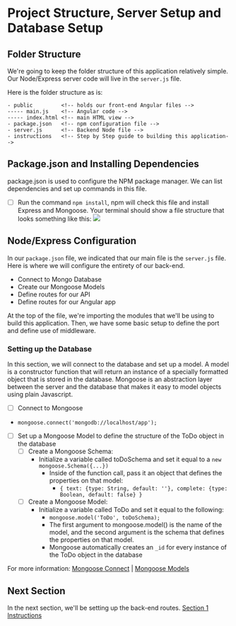 # Project Structure, Server Setup and Database Setup

## Folder Structure

We're going to keep the folder structure of this application relatively simple. Our Node/Express server code will live in the `server.js` file. 

Here is the folder structure as is:

    - public         <!-- holds our front-end Angular files -->
    ----- main.js    <!-- Angular code -->
    ----- index.html <!-- main HTML view -->
    - package.json   <!-- npm configuration file -->
    - server.js      <!-- Backend Node file -->
    - instructions   <!-- Step by Step guide to building this application-->

## Package.json and Installing Dependencies

package.json is used to configure the NPM package manager. We can list dependencies and set up commands in this file. 

- [ ] Run the command `npm install`, npm will check this file and install Express and Mongoose. Your terminal should show a file structure that looks something like this: ![](http://i65.tinypic.com/mif60k.jpg)

## Node/Express Configuration

In our `package.json` file, we indicated that our main file is the `server.js` file. Here is where we will configure the entirety of our back-end. 
* Connect to Mongo Database
* Create our Mongoose Models
* Define routes for our API
* Define routes for our Angular app

At the top of the file, we're importing the modules that we'll be using to build this application. Then, we have some basic setup to define the port and define use of middleware.

### Setting up the Database
In this section, we will connect to the database and set up a model. A model is a constructor function that will return an instance of a specially formatted object that is stored in the database. Mongoose is an abstraction layer between the server and the database that makes it easy to model objects using plain Javascript.

- [ ] Connect to Mongoose
- `mongoose.connect('mongodb://localhost/app'); `
- [ ] Set up a Mongoose Model to define the structure of the ToDo object in the database
  - [ ] Create a Mongoose Schema:
    - Initialize a variable called toDoSchema and set it equal to a `new mongoose.Schema({...})`
      - Inside of the function call, pass it an object that defines the properties on that model:
        - `{ text: {type: String, default: ''}, complete: {type: Boolean, default: false} }`
  - [ ] Create a Mongoose Model:
    - Initialize a variable called ToDo and set it equal to the following:
      -  `mongoose.model('ToDo', toDoSchema);`
      -  The first argument to mongoose.model() is the name of the model, and the second argument is the schema that defines the properties on that model. 
      - Mongoose automatically creates an `_id` for every instance of the ToDo object in the database

For more information: [Mongoose Connect](http://mongoosejs.com/docs/connections.html) | [Mongoose Models](http://mongoosejs.com/docs/models.html)

## Next Section

In the next section, we'll be setting up the back-end routes. [Section 1 Instructions](./branch1.md)